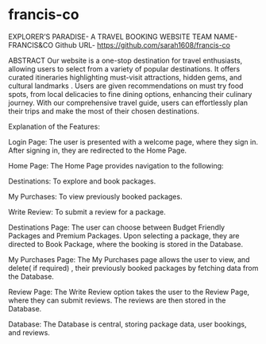 # francis-co
EXPLORER’S PARADISE- A TRAVEL BOOKING WEBSITE 
TEAM NAME- FRANCIS&CO
Github URL- https://github.com/sarah1608/francis-co

 
ABSTRACT
Our website is a one-stop destination for travel enthusiasts, allowing users to select from a variety of popular destinations. It offers curated itineraries highlighting must-visit attractions, hidden gems, and cultural landmarks . Users are given recommendations on must try food spots, from local delicacies to fine dining options, enhancing their culinary journey. With our comprehensive travel guide, users can effortlessly plan their trips and make the most of their chosen destinations.


Explanation of the Features:

Login Page:
The user is presented with a welcome page, where they sign in. After signing in, they are redirected to the Home Page.

Home Page:
The Home Page provides navigation to the following:

Destinations: To explore and book packages.

My Purchases: To view previously booked packages.

Write Review: To submit a review for a package.

Destinations Page:
The user can choose between Budget Friendly Packages and Premium Packages.
Upon selecting a package, they are directed to Book Package, where the booking is stored in the Database.

My Purchases Page:
The My Purchases page allows the user to view, and delete( if required) , their previously booked packages by fetching data from the Database.

Review Page:
The Write Review option takes the user to the Review Page, where they can submit reviews. The reviews are then stored in the Database.

Database:
The Database is central, storing package data, user bookings, and reviews.





